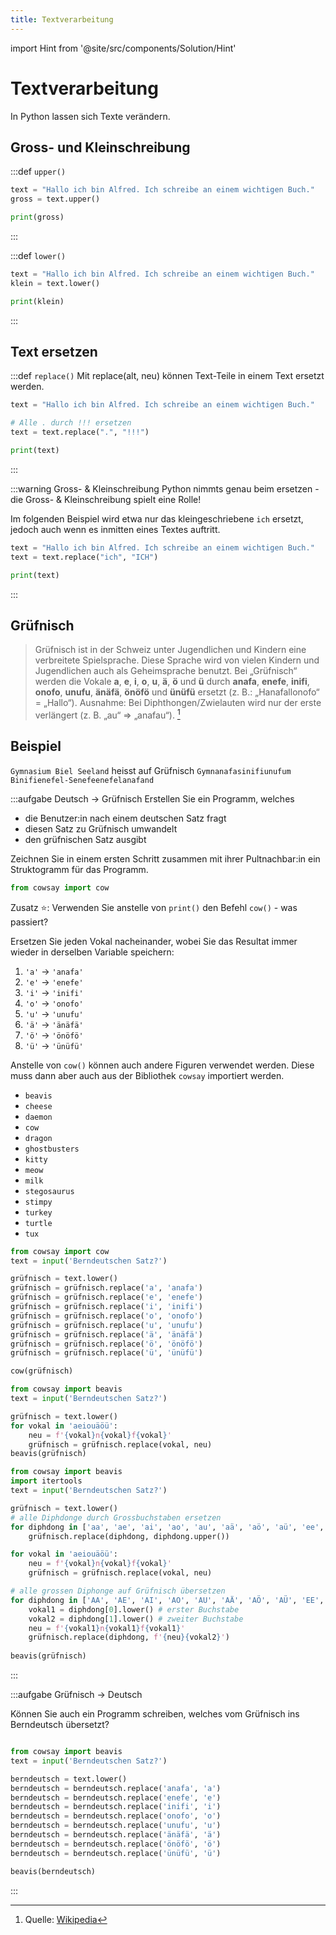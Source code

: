 ```yaml
---
title: Textverarbeitung
---
```


import Hint from '@site/src/components/Solution/Hint'

# Textverarbeitung

In Python lassen sich Texte verändern.

## Gross- und Kleinschreibung

:::def `upper()`

```py live_py slim
text = "Hallo ich bin Alfred. Ich schreibe an einem wichtigen Buch."
gross = text.upper()

print(gross)
```
:::


:::def `lower()`

```py live_py slim
text = "Hallo ich bin Alfred. Ich schreibe an einem wichtigen Buch."
klein = text.lower()

print(klein)
```
:::

## Text ersetzen

:::def `replace()`
Mit replace(alt, neu) können Text-Teile in einem Text ersetzt werden.

```py live_py slim
text = "Hallo ich bin Alfred. Ich schreibe an einem wichtigen Buch."

# Alle . durch !!! ersetzen
text = text.replace(".", "!!!")

print(text)
```

:::

:::warning Gross- & Kleinschreibung
Python nimmts genau beim ersetzen - die Gross- & Kleinschreibung spielt eine Rolle!

Im folgenden Beispiel wird etwa nur das kleingeschriebene `ich` ersetzt, jedoch auch wenn es inmitten eines Textes auftritt.

```py live_py slim
text = "Hallo ich bin Alfred. Ich schreibe an einem wichtigen Buch."
text = text.replace("ich", "ICH")

print(text)
```
:::

## Grüfnisch

> Grüfnisch ist in der Schweiz unter Jugendlichen und Kindern eine verbreitete Spielsprache. Diese Sprache wird von vielen Kindern und Jugendlichen auch als Geheimsprache benutzt. Bei „Grüfnisch“ werden die Vokale **a**, **e**, **i**, **o**, **u**, **ä**, **ö** und **ü** durch **anafa**, **enefe**, **inifi**, **onofo**, **unufu**, **änäfä**, **önöfö** und **ünüfü** ersetzt (z. B.: „Hanafallonofo“ = „Hallo“). Ausnahme: Bei Diphthongen/Zwielauten wird nur der erste verlängert (z. B. „au“ ⇒ „anafau“). [^1]


## Beispiel

`Gymnasium Biel Seeland` heisst auf Grüfnisch `Gymnanafasinifiunufum Binifienefel-Senefeenefelanafand`

:::aufgabe Deutsch → Grüfnisch
Erstellen Sie ein Programm, welches
- die Benutzer:in nach einem deutschen Satz fragt
- diesen Satz zu Grüfnisch umwandelt
- den grüfnischen Satz ausgibt

Zeichnen Sie in einem ersten Schritt zusammen mit ihrer Pultnachbar:in ein Struktogramm für das Programm.

```py live_py title=zu__grüfnisch.py id=3b676c25-0261-4b06-9a4c-93c6acf7fe97
from cowsay import cow

```

Zusatz ⭐️: Verwenden Sie anstelle von `print()` den Befehl `cow()` - was passiert? 

<Hint>

Ersetzen Sie jeden Vokal nacheinander, wobei Sie das Resultat immer wieder in derselben Variable speichern:
1. `'a'` → `'anafa'`
2. `'e'` → `'enefe'`
3. `'i'` → `'inifi'`
4. `'o'` → `'onofo'`
5. `'u'` → `'unufu'`
6. `'ä'` → `'änäfä'`
7. `'ö'` → `'önöfö'`
8. `'ü'` → `'ünüfü'`

</Hint>

<Hint title="Weitere Figuren">

Anstelle von `cow()` können auch andere Figuren verwendet werden. Diese muss dann aber auch aus der Bibliothek `cowsay` importiert werden.

- `beavis`
- `cheese`
- `daemon`
- `cow`
- `dragon`
- `ghostbusters`
- `kitty`
- `meow`
- `milk`
- `stegosaurus`
- `stimpy`
- `turkey`
- `turtle`
- `tux`

</Hint>
<Solution webKey="e2368d96-664c-4c52-86aa-496a5e936cdd">

```py live_py slim
from cowsay import cow
text = input('Berndeutschen Satz?')

grüfnisch = text.lower()
grüfnisch = grüfnisch.replace('a', 'anafa')
grüfnisch = grüfnisch.replace('e', 'enefe')
grüfnisch = grüfnisch.replace('i', 'inifi')
grüfnisch = grüfnisch.replace('o', 'onofo')
grüfnisch = grüfnisch.replace('u', 'unufu')
grüfnisch = grüfnisch.replace('ä', 'änäfä')
grüfnisch = grüfnisch.replace('ö', 'önöfö')
grüfnisch = grüfnisch.replace('ü', 'ünüfü')

cow(grüfnisch)
```
</Solution>

<Solution title="⭐️ Kurzschreibweise" webKey="e2368d96-664c-4c52-86aa-496a5e936cdd">

```py live_py slim
from cowsay import beavis
text = input('Berndeutschen Satz?')

grüfnisch = text.lower()
for vokal in 'aeiouäöü':
    neu = f'{vokal}n{vokal}f{vokal}'
    grüfnisch = grüfnisch.replace(vokal, neu)
beavis(grüfnisch)
```
</Solution>

<Solution title="⭐️ Zusatz: Diphthonge" webKey="e2368d96-664c-4c52-86aa-496a5e936cdd">

```py live_py slim
from cowsay import beavis
import itertools
text = input('Berndeutschen Satz?')

grüfnisch = text.lower()
# alle Diphdonge durch Grossbuchstaben ersetzen
for diphdong in ['aa', 'ae', 'ai', 'ao', 'au', 'aä', 'aö', 'aü', 'ee', 'ea', 'ei', 'eo', 'eu', 'eä', 'eö', 'eü', 'ii', 'ia', 'ie', 'io', 'iu', 'iä', 'iö', 'iü', 'oo', 'oa', 'oe', 'oi', 'ou', 'oä', 'oö', 'oü', 'uu', 'ua', 'ue', 'ui', 'uo', 'uä', 'uö', 'uü', 'ää', 'äa', 'äe', 'äi', 'äo', 'äu', 'äö', 'äü', 'öö', 'öa', 'öe', 'öi', 'öo', 'öu', 'öä', 'öü', 'üü', 'üa', 'üe', 'üi', 'üo', 'üu', 'üä', 'üö']:
    grüfnisch.replace(diphdong, diphdong.upper())

for vokal in 'aeiouäöü':
    neu = f'{vokal}n{vokal}f{vokal}'
    grüfnisch = grüfnisch.replace(vokal, neu)

# alle grossen Diphonge auf Grüfnisch übersetzen
for diphdong in ['AA', 'AE', 'AI', 'AO', 'AU', 'AÄ', 'AÖ', 'AÜ', 'EE', 'EA', 'EI', 'EO', 'EU', 'EÄ', 'EÖ', 'EÜ', 'II', 'IA', 'IE', 'IO', 'IU', 'IÄ', 'IÖ', 'IÜ', 'OO', 'OA', 'OE', 'OI', 'OU', 'OÄ', 'OÖ', 'OÜ', 'UU', 'UA', 'UE', 'UI', 'UO', 'UÄ', 'UÖ', 'UÜ', 'ÄÄ', 'ÄA', 'ÄE', 'ÄI', 'ÄO', 'ÄU', 'ÄÖ', 'ÄÜ', 'ÖÖ', 'ÖA', 'ÖE', 'ÖI', 'ÖO', 'ÖU', 'ÖÄ', 'ÖÜ', 'ÜÜ', 'ÜA', 'ÜE', 'ÜI', 'ÜO', 'ÜU', 'ÜÄ', 'ÜÖ']:
    vokal1 = diphdong[0].lower() # erster Buchstabe
    vokal2 = diphdong[1].lower() # zweiter Buchstabe
    neu = f'{vokal1}n{vokal1}f{vokal1}'
    grüfnisch.replace(diphdong, f'{neu}{vokal2}')
    
beavis(grüfnisch)
```
</Solution>
:::


:::aufgabe Grüfnisch → Deutsch

Können Sie auch ein Programm schreiben, welches vom Grüfnisch ins Berndeutsch übersetzt?

```py live_py title=von_grüfnisch.py id=c3fd9f11-7cae-40b7-8c5a-78568036676e

```

<Solution webKey="e2368d96-664c-4c52-86aa-496a5e936cdd">

```py live_py slim 
from cowsay import beavis
text = input('Berndeutschen Satz?')

berndeutsch = text.lower()
berndeutsch = berndeutsch.replace('anafa', 'a')
berndeutsch = berndeutsch.replace('enefe', 'e')
berndeutsch = berndeutsch.replace('inifi', 'i')
berndeutsch = berndeutsch.replace('onofo', 'o')
berndeutsch = berndeutsch.replace('unufu', 'u')
berndeutsch = berndeutsch.replace('änäfä', 'ä')
berndeutsch = berndeutsch.replace('önöfö', 'ö')
berndeutsch = berndeutsch.replace('ünüfü', 'ü')

beavis(berndeutsch)
```
</Solution>

:::

[^1]: Quelle: [Wikipedia](https://de.wikipedia.org/wiki/Spielsprache#Gr%C3%BCfnisch)
